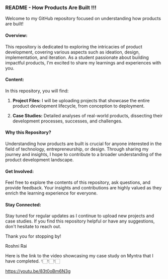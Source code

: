 ### README -  How Products Are Built !!!

Welcome to my GitHub repository focused on understanding how products are built!

#### Overview:

This repository is dedicated to exploring the intricacies of product development, covering various aspects such as ideation, design, implementation, and iteration. As a student passionate about building impactful products, I'm excited to share my learnings and experiences with you.

#### Content:

In this repository, you will find:

1. **Project Files:** I will be uploading projects that showcase the entire product development lifecycle, from conception to deployment.
   
2. **Case Studies:** Detailed analyses of real-world products, dissecting their development processes, successes, and challenges.
   
#### Why this Repository?

Understanding how products are built is crucial for anyone interested in the field of technology, entrepreneurship, or design. Through sharing my journey and insights, I hope to contribute to a broader understanding of the product development landscape.

#### Get Involved:

Feel free to explore the contents of this repository, ask questions, and provide feedback. Your insights and contributions are highly valued as they enrich the learning experience for everyone.

#### Stay Connected:

Stay tuned for regular updates as I continue to upload new projects and case studies. If you find this repository helpful or have any suggestions, don't hesitate to reach out.

Thank you for stopping by!

Roshni Rai



Here is the link to the video showcasing my case study on Myntra that I have completed.
👇🏻👇🏻👇🏻


https://youtu.be/83t0oBm6N3g
